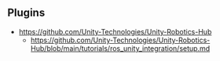 ## Plugins
- https://github.com/Unity-Technologies/Unity-Robotics-Hub
  - https://github.com/Unity-Technologies/Unity-Robotics-Hub/blob/main/tutorials/ros_unity_integration/setup.md 
